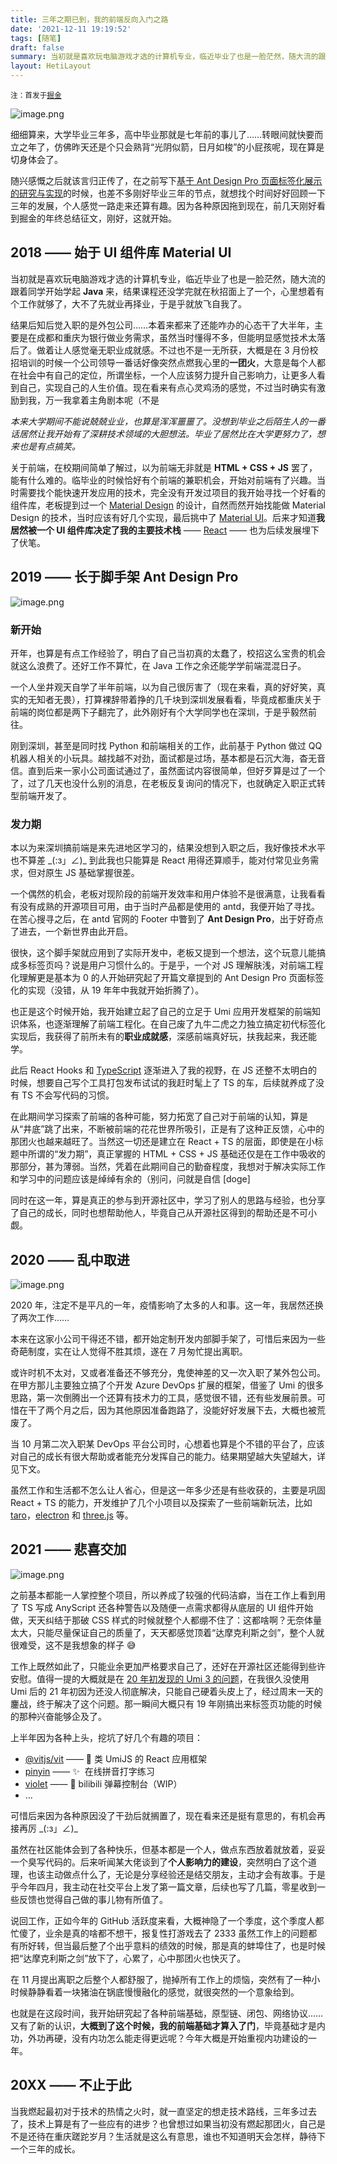 ```yaml
---
title: 三年之期已到，我的前端反向入门之路
date: '2021-12-11 19:19:52'
tags: [随笔]
draft: false
summary: 当初就是喜欢玩电脑游戏才选的计算机专业，临近毕业了也是一脸茫然，随大流的跟着同学开始学起Java来，结果课程还没学完就在秋招面上了一个，心里想着有个工作就够了，大不了先就业再择业，于是乎就放飞自我了。
layout: HetiLayout
---
```


<small>注：首发于[掘金](https://juejin.cn/post/7040402922085023780)</small>

![image.png](https://p1-juejin.byteimg.com/tos-cn-i-k3u1fbpfcp/993c374d357741fe93d649b596bbf2bf~tplv-k3u1fbpfcp-watermark.image?)

细细算来，大学毕业三年多，高中毕业那就是七年前的事儿了……转眼间就快要而立之年了，仿佛昨天还是个只会熟背“光阴似箭，日月如梭”的小屁孩呢，现在算是切身体会了。

随兴感慨之后就该言归正传了，在之前写下[基于 Ant Design Pro 页面标签化展示的研究与实现](https://juejin.cn/post/6962493943606951966)的时候，也差不多刚好毕业三年的节点，就想找个时间好好回顾一下三年的发展，个人感觉一路走来还算有趣。因为各种原因拖到现在，前几天刚好看到掘金的年终总结征文，刚好，这就开始。

## 2018 —— 始于 UI 组件库 Material UI

当初就是喜欢玩电脑游戏才选的计算机专业，临近毕业了也是一脸茫然，随大流的跟着同学开始学起 **Java** 来，结果课程还没学完就在秋招面上了一个，心里想着有个工作就够了，大不了先就业再择业，于是乎就放飞自我了。

结果后知后觉入职的是外包公司……本着来都来了还能咋办的心态干了大半年，主要是在成都和重庆为银行做业务需求，虽然当时懂得不多，但能明显感觉技术太落后了。做着让人感觉毫无职业成就感。不过也不是一无所获，大概是在 3 月份校招培训的时候一个公司领导一番话好像突然点燃我心里的**一团火**，大意是每个人都在社会中有自己的定位，所谓坐标，一个人应该努力提升自己影响力，让更多人看到自己，实现自己的人生价值。现在看来有点心灵鸡汤的感觉，不过当时确实有激励到我，万一我拿着主角剧本呢（不是

_本来大学期间不能说兢兢业业，也算是浑浑噩噩了。没想到毕业之后陌生人的一番话居然让我开始有了深耕技术领域的大胆想法。毕业了居然比在大学更努力了，想来也是有点搞笑。_

关于前端，在校期间简单了解过，以为前端无非就是 **HTML + CSS + JS** 罢了，能有什么难的。临毕业的时候恰好有个前端的兼职机会，开始对前端有了兴趣。当时需要找个能快速开发应用的技术，完全没有开发过项目的我开始寻找一个好看的组件库，老板提到过一个 [Material Design](https://material.io/design) 的设计，自然而然开始找能做 Material Design 的技术，当时应该有好几个实现，最后挑中了 [Material UI](https://mui.com/)。后来才知道**我居然被一个 UI 组件库决定了我的主要技术栈** —— [React](https://reactjs.org/) —— 也为后续发展埋下了伏笔。

## 2019 —— 长于脚手架 Ant Design Pro

![image.png](https://p3-juejin.byteimg.com/tos-cn-i-k3u1fbpfcp/f3d765f62b52460d96c503fce7f016fb~tplv-k3u1fbpfcp-watermark.image?)

### 新开始

开年，也算是有点工作经验了，明白了自己当初真的太蠢了，校招这么宝贵的机会就这么浪费了。还好工作不算忙，在 Java 工作之余还能学学前端混混日子。

一个人坐井观天自学了半年前端，以为自己很厉害了（现在来看，真的好好笑，真实的无知者无畏），打算裸辞带着挣的几千块到深圳发展看看，毕竟成都重庆关于前端的岗位都是两下子翻完了，此外刚好有个大学同学也在深圳，于是乎毅然前往。

刚到深圳，甚至是同时找 Python 和前端相关的工作，此前基于 Python 做过 QQ 机器人相关的小玩具。越找越不对劲，面试都是过场，基本都是石沉大海，杳无音信。直到后来一家小公司面试通过了，虽然面试内容很简单，但好歹算是过了一个了，过了几天也没什么别的消息，在老板反复询问的情况下，也就确定入职正式转型前端开发了。

### 发力期

本以为来深圳搞前端是来先进地区学习的，结果没想到入职之后，我好像技术水平也不算差 \_(:з」∠)\_ 到此我也只能算是 React 用得还算顺手，能对付常见业务需求，但对原生 JS 基础掌握很差。

一个偶然的机会，老板对现阶段的前端开发效率和用户体验不是很满意，让我看看有没有成熟的开源项目可用，由于当时产品都是使用的 antd，我便开始了寻找。在苦心搜寻之后，在 antd 官网的 Footer 中瞥到了 **Ant Design Pro**，出于好奇点了进去，一个新世界由此开启。

很快，这个脚手架就应用到了实际开发中，老板又提到一个想法，这个玩意儿能搞成多标签页吗？说是用户习惯什么的。于是乎，一个对 JS 理解肤浅，对前端工程化理解更是基本为 0 的人开始研究起了开篇文章提到的 Ant Design Pro 页面标签化的实现（没错，从 19 年年中我就开始折腾了）。

也正是这个时候开始，我开始建立起了自己的立足于 Umi 应用开发框架的前端知识体系，也逐渐理解了前端工程化。在自己废了九牛二虎之力独立搞定初代标签化实现后，我获得了前所未有的**职业成就感**，深感前端真好玩，扶我起来，我还能学。

此后 React Hooks 和 [TypeScript](https://www.typescriptlang.org/) 逐渐进入了我的视野，在 JS 还整不太明白的时候，想要自己写个工具打包发布试试的我赶时髦上了 TS 的车，后续就养成了没有 TS 不会写代码的习惯。

在此期间学习探索了前端的各种可能，努力拓宽了自己对于前端的认知，算是从“井底”跳了出来，不断被前端的花花世界所吸引，正是有了这种正反馈，心中的那团火也越来越旺了。当然这一切还是建立在 React + TS 的层面，即使是在小标题中所谓的“发力期”，真正掌握的 HTML + CSS + JS 基础还仅是在工作中吸收的那部分，甚为薄弱。当然，凭着在此期间自己的勤奋程度，我想对于解决实际工作和学习中的问题应该是绰绰有余的（别问，问就是自信 [doge]

同时在这一年，算是真正的参与到开源社区中，学习了别人的思路与经验，也分享了自己的成长，同时也想帮助他人，毕竟自己从开源社区得到的帮助还是不可小觑。

## 2020 —— 乱中取进

![image.png](https://p3-juejin.byteimg.com/tos-cn-i-k3u1fbpfcp/e9a15518f8414ad5894e1d4a77d17e13~tplv-k3u1fbpfcp-watermark.image?)

2020 年，注定不是平凡的一年，疫情影响了太多的人和事。这一年，我居然还换了两次工作……

本来在这家小公司干得还不错，都开始定制开发内部脚手架了，可惜后来因为一些奇葩制度，实在让人觉得不胜其烦，遂在 7 月匆忙提出离职。

或许时机不太对，又或者准备还不够充分，鬼使神差的又一次入职了某外包公司。在甲方那儿主要独立搞了个开发 Azure DevOps 扩展的框架，借鉴了 Umi 的很多思路，第一次倒腾出一个还算有技术力的工具，感觉很不错，还有些发展前景。可惜在干了两个月之后，因为其他原因准备跑路了，没能好好发展下去，大概也被荒废了。

当 10 月第二次入职某 DevOps 平台公司时，心想着也算是个不错的平台了，应该对自己的成长有很大帮助或者能充分发挥自己的能力。结果期望越大失望越大，详见下文。

虽然工作和生活都不怎么让人省心，但是这一年多少还是有些收获的，主要是巩固 React + TS 的能力，开发维护了几个小项目以及探索了一些前端新玩法，比如 [taro](https://github.com/NervJS/taro)，[electron](https://github.com/electron/electron) 和 [three.js](https://github.com/mrdoob/three.js) 等。

## 2021 —— 悲喜交加

![image.png](https://p3-juejin.byteimg.com/tos-cn-i-k3u1fbpfcp/4d837f9c52a44570ac058db8b92a9f72~tplv-k3u1fbpfcp-watermark.image?)

之前基本都能一人掌控整个项目，所以养成了较强的代码洁癖，当在工作上看到用了 TS 写成 AnyScript 还各种警告以及随便一点需求都得从底层的 UI 组件开始做，天天纠结于那破 CSS 样式的时候就整个人都绷不住了：这都啥啊？无奈体量太大，只能尽量保证自己的质量了，天天都感觉顶着“达摩克利斯之剑”，整个人就很难受，这不是我想象的样子 😅

工作上既然如此了，只能业余更加严格要求自己了，还好在开源社区还能得到些许安慰。值得一提的大概就是在 [20 年初发现的 Umi 3 的问题](https://github.com/umijs/umi/issues/4425)，在我很久没使用 Umi 后的 21 年初因为还没人彻底解决，只能自己硬着头皮上了，经过周末一天的鏖战，终于解决了这个问题。那一瞬间大概只有 19 年刚搞出来标签页功能的时候的那种兴奋能够企及了。

上半年因为各种上头，挖坑了好几个有趣的项目：

- [@vitjs/vit](https://github.com/vitjs/vit) —— 🚀 类 UmiJS 的 React 应用框架
- [pinyin](https://github.com/yunslove/pinyin) —— ✨  在线拼音打字练习
- [violet](https://github.com/yunslove/violet) —— 🎨 bilibili 弹幕控制台（WIP）
- ...

可惜后来因为各种原因没了干劲后就搁置了，现在看来还是挺有意思的，有机会再接再厉 \_(:з」∠)\_

虽然在社区能体会到了各种快乐，但基本都是一个人，做点东西放着就放着，妥妥一个臭写代码的。后来听闻某大佬谈到了**个人影响力的建设**，突然明白了这个道理，也该主动做点什么了，无论是分享经验还是结交朋友，主动才会有故事。于是乎今年四月，我主动在社交平台上发了第一篇文章，后续也写了几篇，零星收到一些反馈也觉得自己做的事儿物有所值了。

说回工作，正如今年的 GitHub 活跃度来看，大概神隐了一个季度，这个季度人都忙傻了，业余是真的啥都不想干，报复性打游戏去了 2333 虽然工作上的问题都有所好转，但当最后整了个出乎意料的绩效的时候，那是真的蚌埠住了，也是时候把“达摩克利斯之剑”放下了，心累了，心中那团火也快灭了。

在 11 月提出离职之后整个人都舒服了，抛掉所有工作上的烦恼，突然有了一种小时候静静看着一块猪油在锅底慢慢融化的感觉，就很突然的一个意象给到。

也就是在这段时间，我开始研究起了各种前端基础，原型链、闭包、网络协议……又有了新的认识，**大概到了这个时候，我的前端基础才算入了门**，毕竟基础才是内功，外功再硬，没有内功怎么能走得更远呢？今年大概是开始重视内功建设的一年。

## 20XX —— 不止于此

当我燃起最初对于技术的热情之火时，就一直坚定的想走技术路线，三年多过去了，技术上算是有了一些应有的进步？也曾想过如果当初没有燃起那团火，自己是不是还待在重庆蹉跎岁月？生活就是这么有意思，谁也不知道明天会怎样，静待下一个三年的成长。

